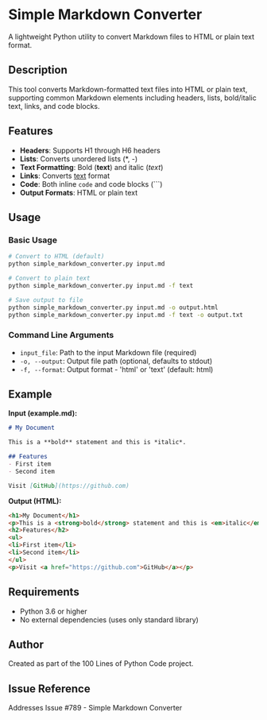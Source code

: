 # Simple Markdown Converter

A lightweight Python utility to convert Markdown files to HTML or plain text format.

## Description

This tool converts Markdown-formatted text files into HTML or plain text, supporting common Markdown elements including headers, lists, bold/italic text, links, and code blocks.

## Features

- **Headers**: Supports H1 through H6 headers
- **Lists**: Converts unordered lists (*, -)
- **Text Formatting**: Bold (**text**) and italic (*text*)
- **Links**: Converts [text](url) format
- **Code**: Both inline `code` and code blocks (```)
- **Output Formats**: HTML or plain text

## Usage

### Basic Usage

```bash
# Convert to HTML (default)
python simple_markdown_converter.py input.md

# Convert to plain text
python simple_markdown_converter.py input.md -f text

# Save output to file
python simple_markdown_converter.py input.md -o output.html
python simple_markdown_converter.py input.md -f text -o output.txt
```

### Command Line Arguments

- `input_file`: Path to the input Markdown file (required)
- `-o, --output`: Output file path (optional, defaults to stdout)
- `-f, --format`: Output format - 'html' or 'text' (default: html)

## Example

**Input (example.md):**
```markdown
# My Document

This is a **bold** statement and this is *italic*.

## Features
- First item
- Second item

Visit [GitHub](https://github.com)
```

**Output (HTML):**
```html
<h1>My Document</h1>
<p>This is a <strong>bold</strong> statement and this is <em>italic</em>.</p>
<h2>Features</h2>
<ul>
<li>First item</li>
<li>Second item</li>
</ul>
<p>Visit <a href="https://github.com">GitHub</a></p>
```

## Requirements

- Python 3.6 or higher
- No external dependencies (uses only standard library)

## Author

Created as part of the 100 Lines of Python Code project.

## Issue Reference

Addresses Issue #789 - Simple Markdown Converter
